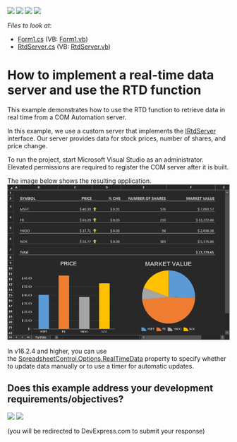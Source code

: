 <!-- default badges list -->
![](https://img.shields.io/endpoint?url=https://codecentral.devexpress.com/api/v1/VersionRange/128613681/19.1.3%2B)
[![](https://img.shields.io/badge/Open_in_DevExpress_Support_Center-FF7200?style=flat-square&logo=DevExpress&logoColor=white)](https://supportcenter.devexpress.com/ticket/details/E5204)
[![](https://img.shields.io/badge/📖_How_to_use_DevExpress_Examples-e9f6fc?style=flat-square)](https://docs.devexpress.com/GeneralInformation/403183)
[![](https://img.shields.io/badge/💬_Leave_Feedback-feecdd?style=flat-square)](#does-this-example-address-your-development-requirementsobjectives)
<!-- default badges end -->
<!-- default file list -->
*Files to look at*:

* [Form1.cs](./CS/TestRTDClient/Form1.cs) (VB: [Form1.vb](./VB/TestRTDClient/Form1.vb))
* [RtdServer.cs](./CS/TestRTDServer/RtdServer.cs) (VB: [RtdServer.vb](./VB/TestRTDServer/RtdServer.vb))
<!-- default file list end -->
# How to implement a real-time data server and use the RTD function

This example demonstrates how to use the RTD function to retrieve data in real time from a COM Automation server.

In this example, we use a custom server that implements the [IRtdServer](https://docs.microsoft.com/en-US/dotnet/api/microsoft.office.interop.excel.irtdserver) interface. Our server provides data for stock prices, number of shares, and price change.

To run the project, start Microsoft Visual Studio as an administrator. Elevated permissions are required to register the COM server after it is built.

The image below shows the resulting application.
![Spreadsheet_RTD](/media/rtd-function.gif)

In v16.2.4 and higher, you can use the [SpreadsheetControl.Options.RealTimeData](https://docs.devexpress.com/OfficeFileAPI/DevExpress.Spreadsheet.DocumentOptions.RealTimeData) property to specify whether to update data manually or to use a timer for automatic updates.
<!-- feedback -->
## Does this example address your development requirements/objectives?

[<img src="https://www.devexpress.com/support/examples/i/yes-button.svg"/>](https://www.devexpress.com/support/examples/survey.xml?utm_source=github&utm_campaign=how-to-implement-real-time-data-server-and-use-rtd-worksheet-function&~~~was_helpful=yes) [<img src="https://www.devexpress.com/support/examples/i/no-button.svg"/>](https://www.devexpress.com/support/examples/survey.xml?utm_source=github&utm_campaign=how-to-implement-real-time-data-server-and-use-rtd-worksheet-function&~~~was_helpful=no)

(you will be redirected to DevExpress.com to submit your response)
<!-- feedback end -->
